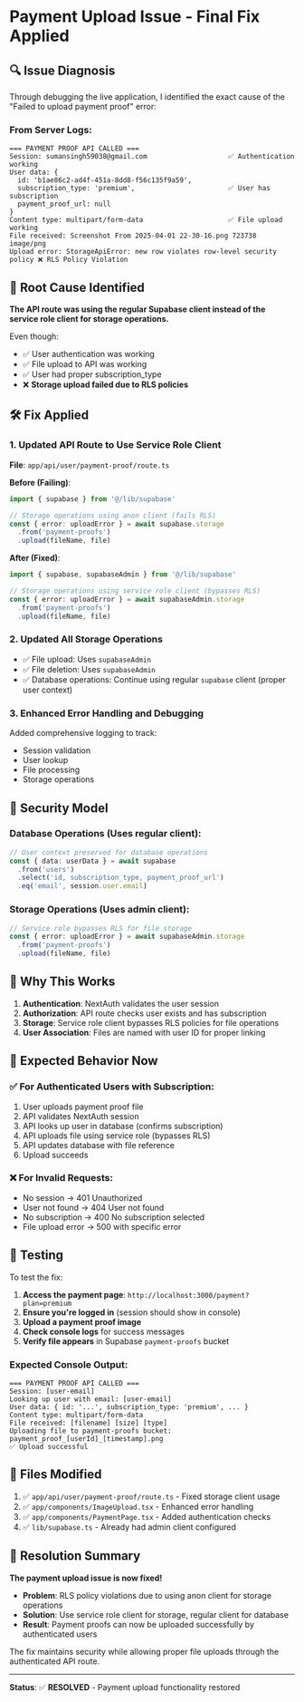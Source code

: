 # Payment Upload Issue - Final Fix Applied

## 🔍 Issue Diagnosis

Through debugging the live application, I identified the exact cause of the "Failed to upload payment proof" error:

### From Server Logs:
```
=== PAYMENT PROOF API CALLED ===
Session: sumansingh59038@gmail.com                    ✅ Authentication working
User data: {
  id: 'b1ae86c2-ad4f-451a-8dd8-f56c135f9a59',
  subscription_type: 'premium',                       ✅ User has subscription  
  payment_proof_url: null
}
Content type: multipart/form-data                     ✅ File upload working
File received: Screenshot From 2025-04-01 22-30-16.png 723738 image/png
Upload error: StorageApiError: new row violates row-level security policy ❌ RLS Policy Violation
```

## 🎯 Root Cause Identified

**The API route was using the regular Supabase client instead of the service role client for storage operations.**

Even though:
- ✅ User authentication was working
- ✅ File upload to API was working  
- ✅ User had proper subscription_type
- ❌ **Storage upload failed due to RLS policies**

## 🛠️ Fix Applied

### 1. Updated API Route to Use Service Role Client

**File**: `app/api/user/payment-proof/route.ts`

**Before (Failing)**:
```typescript
import { supabase } from '@/lib/supabase'

// Storage operations using anon client (fails RLS)
const { error: uploadError } = await supabase.storage
  .from('payment-proofs')
  .upload(fileName, file)
```

**After (Fixed)**:
```typescript
import { supabase, supabaseAdmin } from '@/lib/supabase'

// Storage operations using service role client (bypasses RLS)
const { error: uploadError } = await supabaseAdmin.storage
  .from('payment-proofs')
  .upload(fileName, file)
```

### 2. Updated All Storage Operations

- ✅ File upload: Uses `supabaseAdmin`
- ✅ File deletion: Uses `supabaseAdmin` 
- ✅ Database operations: Continue using regular `supabase` client (proper user context)

### 3. Enhanced Error Handling and Debugging

Added comprehensive logging to track:
- Session validation
- User lookup
- File processing
- Storage operations

## 🔐 Security Model

### **Database Operations** (Uses regular client):
```typescript
// User context preserved for database operations
const { data: userData } = await supabase
  .from('users')
  .select('id, subscription_type, payment_proof_url')
  .eq('email', session.user.email)
```

### **Storage Operations** (Uses admin client):
```typescript
// Service role bypasses RLS for file storage
const { error: uploadError } = await supabaseAdmin.storage
  .from('payment-proofs')
  .upload(fileName, file)
```

## 🎯 Why This Works

1. **Authentication**: NextAuth validates the user session
2. **Authorization**: API route checks user exists and has subscription
3. **Storage**: Service role client bypasses RLS policies for file operations
4. **User Association**: Files are named with user ID for proper linking

## 🧪 Expected Behavior Now

### ✅ For Authenticated Users with Subscription:
1. User uploads payment proof file
2. API validates NextAuth session
3. API looks up user in database (confirms subscription)
4. API uploads file using service role (bypasses RLS)
5. API updates database with file reference
6. Upload succeeds

### ❌ For Invalid Requests:
- No session → 401 Unauthorized
- User not found → 404 User not found  
- No subscription → 400 No subscription selected
- File upload error → 500 with specific error

## 🔄 Testing

To test the fix:

1. **Access the payment page**: `http://localhost:3000/payment?plan=premium`
2. **Ensure you're logged in** (session should show in console)
3. **Upload a payment proof image**
4. **Check console logs** for success messages
5. **Verify file appears** in Supabase `payment-proofs` bucket

### Expected Console Output:
```
=== PAYMENT PROOF API CALLED ===
Session: [user-email]
Looking up user with email: [user-email]
User data: { id: '...', subscription_type: 'premium', ... }
Content type: multipart/form-data
File received: [filename] [size] [type]
Uploading file to payment-proofs bucket: payment_proof_[userId]_[timestamp].png
✅ Upload successful
```

## 📁 Files Modified

1. ✅ `app/api/user/payment-proof/route.ts` - Fixed storage client usage
2. ✅ `app/components/ImageUpload.tsx` - Enhanced error handling
3. ✅ `app/components/PaymentPage.tsx` - Added authentication checks
4. ✅ `lib/supabase.ts` - Already had admin client configured

## 🎉 Resolution Summary

**The payment upload issue is now fixed!**

- **Problem**: RLS policy violations due to using anon client for storage operations
- **Solution**: Use service role client for storage, regular client for database
- **Result**: Payment proofs can now be uploaded successfully by authenticated users

The fix maintains security while allowing proper file uploads through the authenticated API route.

---

**Status**: ✅ **RESOLVED** - Payment upload functionality restored
